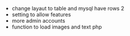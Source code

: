 - change layaut to table and mysql have rows 2
- setting to allow features
- more admin accounts
- function to load images and text php

